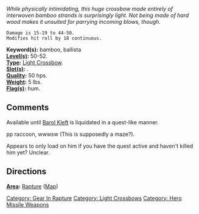 *While physically intimidating, this huge crossbow made entirely of
interwoven bamboo strands is surprisingly light. Not being made of hard
wood makes it unsuited for parrying incoming blows, though.*

`Damage is 15-19 to 44-50.`  
`Modifies hit roll by 18 continuous.`

**Keyword(s):** bamboo, ballista  
**[Level(s)](Object_Level "wikilink"):** 50-52.  
**[Type](:Category:_Object_Types "wikilink"):** [Light
Crossbow](:Category:Light_Crossbows "wikilink").  
**[Slot(s)](Object_Slots "wikilink"):** <wielded>.  
**[Quality](Object_Quality "wikilink"):** 50 hps.  
**[Weight](Object_Weight "wikilink"):** 5 lbs.  
**[Flag(s)](:Category:_Object_Flags "wikilink"):** hum.  

## Comments

Available until [Barol Kleft](Barol_Kleft "wikilink") is liquidated in a
quest-like manner.

pp raccoon, wwwsw (This is supposedly a maze?).

Appears to only load on him if you have the quest active and haven't
killed him yet? Unclear.

## Directions

**[Area](:Category:_Areas "wikilink"):** [
Rapture](:Category:_Rapture "wikilink")
([Map](Rapture_Map "wikilink"))  

[Category: Gear In Rapture](Category:_Gear_In_Rapture "wikilink")
[Category: Light Crossbows](Category:_Light_Crossbows "wikilink")
[Category: Hero Missile
Weapons](Category:_Hero_Missile_Weapons "wikilink")
